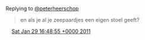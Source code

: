 Replying to [@peterheerschop](https://twitter.com/peterheerschop/status/31369261138059264)

> en als je al je zeepaardjes een eigen stoel geeft?

<img src="../../media/tweet.ico" width="12" /> [Sat Jan 29 16:48:55 +0000 2011](https://twitter.com/DromerDenker/status/31393362409947138)